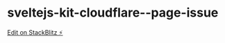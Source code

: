 # sveltejs-kit-cloudflare--page-issue

[Edit on StackBlitz ⚡️](https://stackblitz.com/edit/sveltejs-kit-template-default-nrrq9w)